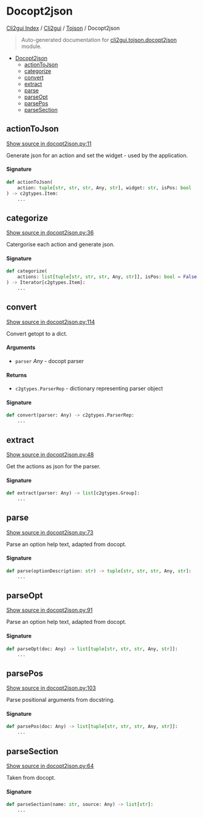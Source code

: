 # Docopt2json

[Cli2gui Index](../../README.md#cli2gui-index) /
[Cli2gui](../index.md#cli2gui) /
[Tojson](./index.md#tojson) /
Docopt2json

> Auto-generated documentation for [cli2gui.tojson.docopt2json](../../../../cli2gui/tojson/docopt2json.py) module.

- [Docopt2json](#docopt2json)
  - [actionToJson](#actiontojson)
  - [categorize](#categorize)
  - [convert](#convert)
  - [extract](#extract)
  - [parse](#parse)
  - [parseOpt](#parseopt)
  - [parsePos](#parsepos)
  - [parseSection](#parsesection)

## actionToJson

[Show source in docopt2json.py:11](../../../../cli2gui/tojson/docopt2json.py#L11)

Generate json for an action and set the widget - used by the application.

#### Signature

```python
def actionToJson(
    action: tuple[str, str, str, Any, str], widget: str, isPos: bool
) -> c2gtypes.Item:
    ...
```



## categorize

[Show source in docopt2json.py:36](../../../../cli2gui/tojson/docopt2json.py#L36)

Catergorise each action and generate json.

#### Signature

```python
def categorize(
    actions: list[tuple[str, str, str, Any, str]], isPos: bool = False
) -> Iterator[c2gtypes.Item]:
    ...
```



## convert

[Show source in docopt2json.py:114](../../../../cli2gui/tojson/docopt2json.py#L114)

Convert getopt to a dict.

#### Arguments

- `parser` *Any* - docopt parser

#### Returns

- `c2gtypes.ParserRep` - dictionary representing parser object

#### Signature

```python
def convert(parser: Any) -> c2gtypes.ParserRep:
    ...
```



## extract

[Show source in docopt2json.py:48](../../../../cli2gui/tojson/docopt2json.py#L48)

Get the actions as json for the parser.

#### Signature

```python
def extract(parser: Any) -> list[c2gtypes.Group]:
    ...
```



## parse

[Show source in docopt2json.py:73](../../../../cli2gui/tojson/docopt2json.py#L73)

Parse an option help text, adapted from docopt.

#### Signature

```python
def parse(optionDescription: str) -> tuple[str, str, str, Any, str]:
    ...
```



## parseOpt

[Show source in docopt2json.py:91](../../../../cli2gui/tojson/docopt2json.py#L91)

Parse an option help text, adapted from docopt.

#### Signature

```python
def parseOpt(doc: Any) -> list[tuple[str, str, str, Any, str]]:
    ...
```



## parsePos

[Show source in docopt2json.py:103](../../../../cli2gui/tojson/docopt2json.py#L103)

Parse positional arguments from docstring.

#### Signature

```python
def parsePos(doc: Any) -> list[tuple[str, str, str, Any, str]]:
    ...
```



## parseSection

[Show source in docopt2json.py:64](../../../../cli2gui/tojson/docopt2json.py#L64)

Taken from docopt.

#### Signature

```python
def parseSection(name: str, source: Any) -> list[str]:
    ...
```


